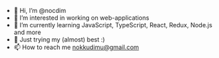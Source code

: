 - 👋 Hi, I’m @nocdim
- 👀 I’m interested in working on web-applications
- 🌱 I’m currently learning JavaScript, TypeScript, React, Redux, Node.js and more
- 💞️ Just trying my (almost) best :)
- 📫 How to reach me nokkudimu@gmail.com

<!---
nocdim/nocdim is a ✨ special ✨ repository because its `README.md` (this file) appears on your GitHub profile.
You can click the Preview link to take a look at your changes.
--->
